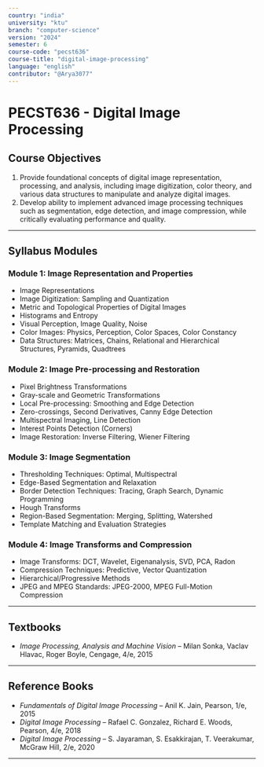 ```yaml
---
country: "india"
university: "ktu"
branch: "computer-science"
version: "2024"
semester: 6
course-code: "pecst636"
course-title: "digital-image-processing"
language: "english"
contributor: "@Arya3077"
---
```


# PECST636 - Digital Image Processing

## Course Objectives

1. Provide foundational concepts of digital image representation, processing, and analysis, including image digitization, color theory, and various data structures to manipulate and analyze digital images.  
2. Develop ability to implement advanced image processing techniques such as segmentation, edge detection, and image compression, while critically evaluating performance and quality.

---

## Syllabus Modules

### Module 1: Image Representation and Properties

- Image Representations  
- Image Digitization: Sampling and Quantization  
- Metric and Topological Properties of Digital Images  
- Histograms and Entropy  
- Visual Perception, Image Quality, Noise  
- Color Images: Physics, Perception, Color Spaces, Color Constancy  
- Data Structures: Matrices, Chains, Relational and Hierarchical Structures, Pyramids, Quadtrees

### Module 2: Image Pre-processing and Restoration

- Pixel Brightness Transformations  
- Gray-scale and Geometric Transformations  
- Local Pre-processing: Smoothing and Edge Detection  
- Zero-crossings, Second Derivatives, Canny Edge Detection  
- Multispectral Imaging, Line Detection  
- Interest Points Detection (Corners)  
- Image Restoration: Inverse Filtering, Wiener Filtering

### Module 3: Image Segmentation

- Thresholding Techniques: Optimal, Multispectral  
- Edge-Based Segmentation and Relaxation  
- Border Detection Techniques: Tracing, Graph Search, Dynamic Programming  
- Hough Transforms  
- Region-Based Segmentation: Merging, Splitting, Watershed  
- Template Matching and Evaluation Strategies

### Module 4: Image Transforms and Compression

- Image Transforms: DCT, Wavelet, Eigenanalysis, SVD, PCA, Radon  
- Compression Techniques: Predictive, Vector Quantization  
- Hierarchical/Progressive Methods  
- JPEG and MPEG Standards: JPEG-2000, MPEG Full-Motion Compression

---

## Textbooks

- *Image Processing, Analysis and Machine Vision* – Milan Sonka, Vaclav Hlavac, Roger Boyle, Cengage, 4/e, 2015

---

## Reference Books

- *Fundamentals of Digital Image Processing* – Anil K. Jain, Pearson, 1/e, 2015  
- *Digital Image Processing* – Rafael C. Gonzalez, Richard E. Woods, Pearson, 4/e, 2018  
- *Digital Image Processing* – S. Jayaraman, S. Esakkirajan, T. Veerakumar, McGraw Hill, 2/e, 2020

---
